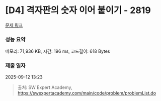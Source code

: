 # [D4] 격자판의 숫자 이어 붙이기 - 2819 

[문제 링크](https://swexpertacademy.com/main/code/problem/problemDetail.do?contestProbId=AV7I5fgqEogDFAXB) 

### 성능 요약

메모리: 71,936 KB, 시간: 196 ms, 코드길이: 618 Bytes

### 제출 일자

2025-09-12 13:23



> 출처: SW Expert Academy, https://swexpertacademy.com/main/code/problem/problemList.do